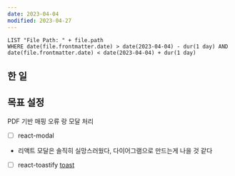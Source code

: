 ```yaml
---
date: 2023-04-04
modified: 2023-04-27
---
```


```dataview
LIST "File Path: " + file.path
WHERE date(file.frontmatter.date) > date(2023-04-04) - dur(1 day) AND date(file.frontmatter.date) < date(2023-04-04) + dur(1 day)
```

## 한 일

## 목표 설정

PDF 기반 매핑
오류 랑 모달 처리

- [ ] react-modal
- 리액트 모달은 솔직히 실망스러웠다, 다이어그램으로 만드는게 나을 것 같다
- [ ] react-toastify
      [toast](../../../front/react-toast/toast/toast)

